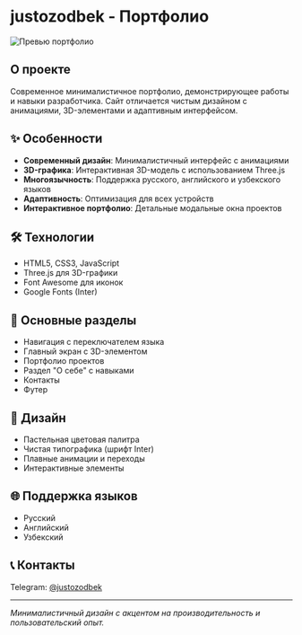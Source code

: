 # justozodbek - Портфолио

![Превью портфолио]([https://i.imgur.com/whIN4s9.jpeg](https://piclinks.in/share?u=68016920250902))

## О проекте

Современное минималистичное портфолио, демонстрирующее работы и навыки разработчика. Сайт отличается чистым дизайном с анимациями, 3D-элементами и адаптивным интерфейсом.

## ✨ Особенности

- **Современный дизайн**: Минималистичный интерфейс с анимациями
- **3D-графика**: Интерактивная 3D-модель с использованием Three.js
- **Многоязычность**: Поддержка русского, английского и узбекского языков
- **Адаптивность**: Оптимизация для всех устройств
- **Интерактивное портфолио**: Детальные модальные окна проектов

## 🛠️ Технологии

- HTML5, CSS3, JavaScript
- Three.js для 3D-графики
- Font Awesome для иконок
- Google Fonts (Inter)

## 📱 Основные разделы

- Навигация с переключателем языка
- Главный экран с 3D-элементом
- Портфолио проектов
- Раздел "О себе" с навыками
- Контакты
- Футер

## 🎨 Дизайн

- Пастельная цветовая палитра
- Чистая типографика (шрифт Inter)
- Плавные анимации и переходы
- Интерактивные элементы

## 🌐 Поддержка языков

- Русский
- Английский
- Узбекский

## 📞 Контакты

Telegram: [@justozodbek](https://t.me/justozodbek)

---

*Минималистичный дизайн с акцентом на производительность и пользовательский опыт.*
